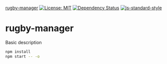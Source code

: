 
[rugby-manager](https://mattstyles.github.io/rugby-manager)
[![License: MIT](https://img.shields.io/badge/License-MIT-yellow.svg)](https://opensource.org/licenses/MIT)
[![Dependency Status](https://david-dm.org/mattstyles/rugby-manager.svg)](https://david-dm.org/mattstyles/rugby-manager)
[![js-standard-style](https://img.shields.io/badge/code%20style-standard-brightgreen.svg)](http://standardjs.com/)

# rugby-manager

Basic description

```sh
npm install
npm start -- -o
```
